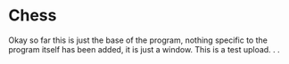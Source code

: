 # Chess

Okay so far this is just the base of the program, nothing specific to the program itself has been added, it is just a window.
This is a test upload. . . 